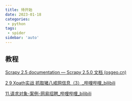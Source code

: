 ```yaml
---
title: 待开始
date: 2023-01-18
categories:
 - python
tags:
 - spider
sidebar: 'auto'
---
```


## 教程

[Scrapy 2.5 documentation — Scrapy 2.5.0 文档 (osgeo.cn)](https://www.osgeo.cn/scrapy/index.html)

[2 9 Xpath实战 抓取猪八戒网信息（3）_哔哩哔哩_bilibili](https://www.bilibili.com/video/BV1BG4y1E7MV/?p=39&vd_source=d5dcd9ecea5f54eff2a20a9e2ccc0fa0)


[11.请求对象-案例-网易招聘_哔哩哔哩_bilibili](https://www.bilibili.com/video/BV1WY4y1s7Ns?p=11&vd_source=d5dcd9ecea5f54eff2a20a9e2ccc0fa0)